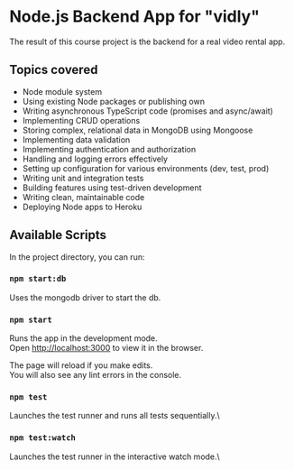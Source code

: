 # Node.js Backend App for "vidly"

The result of this course project is the backend for a real video rental app.

## Topics covered

- Node module system
- Using existing Node packages or publishing own
- Writing asynchronous TypeScript code (promises and async/await)
- Implementing CRUD operations
- Storing complex, relational data in MongoDB using Mongoose
- Implementing data validation
- Implementing authentication and authorization
- Handling and logging errors effectively
- Setting up configuration for various environments (dev, test, prod)
- Writing unit and integration tests
- Building features using test-driven development
- Writing clean, maintainable code
- Deploying Node apps to Heroku

## Available Scripts

In the project directory, you can run:

### `npm start:db`

Uses the mongodb driver to start the db.

### `npm start`

Runs the app in the development mode.\
Open [http://localhost:3000](http://localhost:500) to view it in the browser.

The page will reload if you make edits.\
You will also see any lint errors in the console.

### `npm test`

Launches the test runner and runs all tests sequentially.\

### `npm test:watch`

Launches the test runner in the interactive watch mode.\
